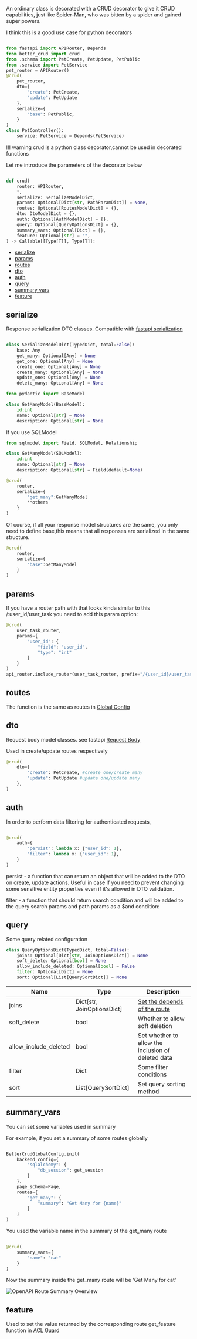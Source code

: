 An ordinary class is decorated with a CRUD decorator to give it CRUD capabilities, just like Spider-Man, who was bitten by a spider and gained super powers.

I think this is a good use case for python decorators

```python

from fastapi import APIRouter, Depends
from better_crud import crud
from .schema import PetCreate, PetUpdate, PetPublic
from .service import PetService
pet_router = APIRouter()
@crud(
    pet_router,
    dto={
        "create": PetCreate,
        "update": PetUpdate
    },
    serialize={
        "base": PetPublic,
    }
)
class PetController():
    service: PetService = Depends(PetService)

```

!!! warning
    crud is a python class decorator,cannot be used in decorated functions

Let me introduce the parameters of the decorator below

```python

def crud(
    router: APIRouter,
    *,
    serialize: SerializeModelDict,
    params: Optional[Dict[str, PathParamDict]] = None,
    routes: Optional[RoutesModelDict] = {},
    dto: DtoModelDict = {},
    auth: Optional[AuthModelDict] = {},
    query: Optional[QueryOptionsDict] = {},
    summary_vars: Optional[Dict] = {},
    feature: Optional[str] = "",
) -> Callable[[Type[T]], Type[T]]:

```

- [serialize](#serialize)
- [params](#params)
- [routes](#routes)
- [dto](#dto)
- [auth](#auth)
- [query](#query)
- [summary\_vars](#summary_vars)
- [feature](#feature)



## serialize
Response serialization DTO classes.
Compatible with [fastapi serialization](https://fastapi.tiangolo.com/tutorial/response-model/)

```python

class SerializeModelDict(TypedDict, total=False):
    base: Any
    get_many: Optional[Any] = None
    get_one: Optional[Any] = None
    create_one: Optional[Any] = None
    create_many: Optional[Any] = None
    update_one: Optional[Any] = None
    delete_many: Optional[Any] = None
```

```python
from pydantic import BaseModel

class GetManyModel(BaseModel):
    id:int
    name: Optional[str] = None
    description: Optional[str] = None

```

If you use SQLModel

```python
from sqlmodel import Field, SQLModel, Relationship

class GetManyModel(SQLModel):
    id:int
    name: Optional[str] = None
    description: Optional[str] = Field(default=None)

```

```python
@crud(
    router,
    serialize={
        "get_many":GetManyModel
        **others
    }
)

```

Of course, if all your response model structures are the same, you only need to define base,this means that all responses are serialized in the same structure.

```python
@crud(
    router,
    serialize={
        "base":GetManyModel
    }
)

```

## params

If you have a router path with that looks kinda similar to this /:user_id/user_task you need to add this param option:

```python
@crud(
    user_task_router,
    params={
        "user_id": {
            "field": "user_id",
            "type": "int"
        }
    }
)
api_router.include_router(user_task_router, prefix="/{user_id}/user_task")
```

## routes

The function is the same as routes in [Global Config](/usage/global_config/#routes)

## dto

Request body model classes. see fastapi [Request Body](https://fastapi.tiangolo.com/tutorial/body/)

Used in create/update routes respectively

```python
@crud(
    dto={
        "create": PetCreate, #create one/create many
        "update": PetUpdate #update one/update many
    },
)
```

## auth

In order to perform data filtering for authenticated requests,

```python

@crud(
    auth={
        "persist": lambda x: {"user_id": 1},
        "filter": lambda x: {"user_id": 1},
    }
)
```
persist - a function that can return an object that will be added to the DTO on create, update actions. Useful in case if you need to prevent changing some sensitive entity properties even if it's allowed in DTO validation.

filter - a function that should return search condition and will be added to the query search params and path params as a $and condition:

## query

Some query related configuration

```python
class QueryOptionsDict(TypedDict, total=False):
    joins: Optional[Dict[str, JoinOptionsDict]] = None
    soft_delete: Optional[bool] = None
    allow_include_deleted: Optional[bool] = False
    filter: Optional[Dict] = None
    sort: Optional[List[QuerySortDict]] = None
```

| Name                  | Type                       | Description                                        |
| --------------------- | -------------------------- | -------------------------------------------------- |
| joins                 | Dict[str, JoinOptionsDict] | [Set the depends of the route](/advanced/joins)    |
| soft_delete           | bool                       | Whether to allow soft deletion                     |
| allow_include_deleted | bool                       | Set whether to allow the inclusion of deleted data |
| filter                | Dict                       | Some filter conditions                             |
| sort                  | List[QuerySortDict]        | Set query sorting method                           |


## summary_vars

You can set some variables used in summary

For example, if you set a summary of some routes globally

```python

BetterCrudGlobalConfig.init(
    backend_config={
        "sqlalchemy": {
            "db_session": get_session
        }
    },
    page_schema=Page,
    routes={
        "get_many": {
            "summary": "Get Many for {name}"
        }
    }
)

```
You used the variable name in the summary of the get_many route

```python

@crud(
    summary_vars={
        "name": "cat"
    }
)
```
Now the summary inside the get_many route will be 'Get Many for cat'

![OpenAPI Route Summary Overview](https://raw.githubusercontent.com/bigrivi/better_crud/main/resources/RouteSummary.png)


## feature

Used to set the value returned by the corresponding route get_feature function in [ACL Guard](/advanced/acl_guard)

